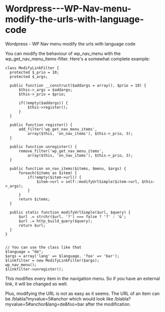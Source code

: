 Wordpress---WP-Nav-menu-modify-the-urls-with-language-code
==========================================================

Wordpress - WP Nav menu modify the urls with language code


You can modify the behaviour of wp_nav_menu with the wp_get_nav_menu_items-filter. Here's a somewhat complete example:

    class ModifyLinkFilter {
      protected $_prio = 10;
      protected $_args;
  
      public function __construct($addargs = array(), $prio = 10) {
          $this->_args = $addargs;
          $this->_prio = $prio;
  
          if(!empty($addargs)) {
              $this->register();
          }
      }
  
      public function register() {
          add_filter('wp_get_nav_menu_items',
              array($this, 'on_nav_items'), $this->_prio, 3);
      }
  
      public function unregister() {
          remove_filter('wp_get_nav_menu_items',
              array($this, 'on_nav_items'), $this->_prio, 3);
      }
  
      public function on_nav_items($items, $menu, $args) {
          foreach($items as $item) {
              if(!empty($item->url)) {
                  $item->url = self::modifyUrlSimple($item->url, $this->_args);
              }
          }
          return $items;
      }
  
      public static function modifyUrlSimple($url, $query) {
          $url .= strchr($url, '?') === false ? '?' : '&';
          $url .= http_build_query($query);
          return $url;
      }
    }
  
  
    // You can use the class like that
    $language = "de";
    $args = array('lang' => $language, 'foo' => 'bar');
    $linkfilter = new ModifyLinkFilter($args); 
    wp_nav_menu();
    $linkfilter->unregister();    
This modifies every item in the navigation menu. So if you have an external link, it will be changed as well.

Plus, modifying the URL is not as easy as it seems. The URL of an item can be /blabla?myvalue=5#anchor which would look like /blabla?myvalue=5#anchor&lang=de&foo=bar after the modification.
